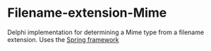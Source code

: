 # Filename-extension-Mime
Delphi implementation for determining a Mime type from a filename extension. Uses the [Spring framework](https://bitbucket.org/sglienke/spring4d "Spring framework")
